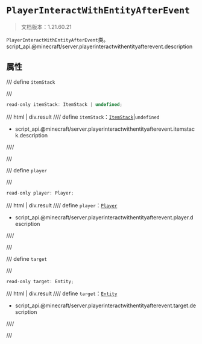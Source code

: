# `PlayerInteractWithEntityAfterEvent`

> 文档版本：1.21.60.21

`PlayerInteractWithEntityAfterEvent`类。script_api.@minecraft/server.playerinteractwithentityafterevent.description

## 属性

/// define
`itemStack`


///

```js
read-only itemStack: ItemStack | undefined;
```

/// html | div.result
//// define
`itemStack`：[`ItemStack`](./itemstack.md)|`undefined`

- script_api.@minecraft/server.playerinteractwithentityafterevent.itemstack.description


////

///


/// define
`player`


///

```js
read-only player: Player;
```

/// html | div.result
//// define
`player`：[`Player`](./player.md)

- script_api.@minecraft/server.playerinteractwithentityafterevent.player.description


////

///


/// define
`target`


///

```js
read-only target: Entity;
```

/// html | div.result
//// define
`target`：[`Entity`](./entity.md)

- script_api.@minecraft/server.playerinteractwithentityafterevent.target.description


////

///

